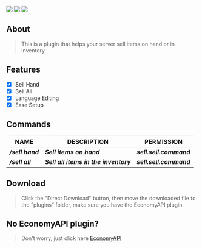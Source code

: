 [![](https://poggit.pmmp.io/shield.state/Sell)](https://poggit.pmmp.io/p/RedSkyBlock)
[![](https://poggit.pmmp.io/shield.api/Sell)](https://poggit.pmmp.io/p/RedSkyBlock)
[![](https://poggit.pmmp.io/shield.dl.total/Sell)](https://poggit.pmmp.io/p/RedSkyBlock)


## About
> This is a plugin that helps your server sell items on hand or in inventory

## Features
- [x] Sell Hand
- [x] Sell All
- [x] Language Editing
- [x] Ease Setup

## Commands
| **NAME** | **DESCRIPTION** | **PERMISSION** |
|----------------|------------------------|-----------------------|
|***/sell hand***|***Sell ​​items on hand***|***sell.sell.command***| 
|***/sell all***|***Sell ​​all items in the inventory***|***sell.sell.command***|

## Download
>  Click the "Direct Download" button, then move the downloaded file to the "plugins" folder, make sure you have the EconomyAPI plugin.

## No EconomyAPI plugin?
> Don't worry, just click here [EconomyAPI](https://poggit.pmmp.io/p/EconomyAPI/5.7.3-PM4)
